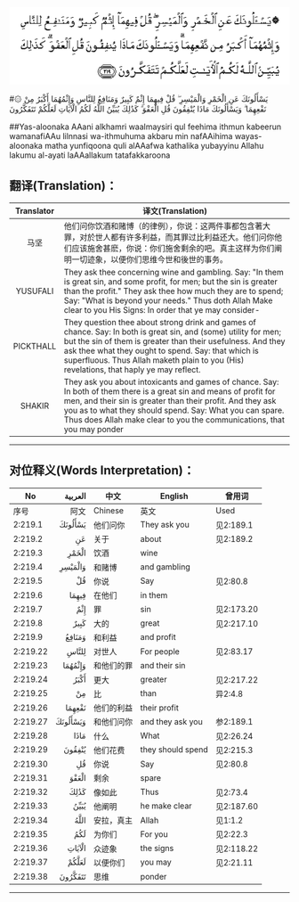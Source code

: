 ![002:219](images/002_219.gif)

#۞ يَسْأَلُونَكَ عَنِ الْخَمْرِ وَالْمَيْسِرِ ۖ قُلْ فِيهِمَا إِثْمٌ كَبِيرٌ وَمَنَافِعُ لِلنَّاسِ وَإِثْمُهُمَا أَكْبَرُ مِنْ نَفْعِهِمَا ۗ وَيَسْأَلُونَكَ مَاذَا يُنْفِقُونَ قُلِ الْعَفْوَ ۗ كَذَٰلِكَ يُبَيِّنُ اللَّهُ لَكُمُ الْآيَاتِ لَعَلَّكُمْ تَتَفَكَّرُونَ 

##Yas-aloonaka AAani alkhamri waalmaysiri qul feehima ithmun kabeerun wamanafiAAu lilnnasi wa-ithmuhuma akbaru min nafAAihima wayas-aloonaka matha yunfiqoona quli alAAafwa kathalika yubayyinu Allahu lakumu al-ayati laAAallakum tatafakkaroona 

## 翻译(Translation)：

| Translator | 译文(Translation)                                            |
| :--------: | ------------------------------------------------------------ |
|    马坚    | 他们问你饮酒和赌博（的律例），你说：这两件事都包含著大罪，对於世人都有许多利益，而其罪过比利益还大。他们问你他们应该施舍甚麽，你说：你们施舍剩余的吧。真主这样为你们阐明一切迹象，以便你们思维今世和後世的事务。 |
|  YUSUFALI  | They ask thee concerning wine and gambling. Say: "In them is great sin, and some profit, for men; but the sin is greater than the profit." They ask thee how much they are to spend; Say: "What is beyond your needs." Thus doth Allah Make clear to you His Signs: In order that ye may consider- |
| PICKTHALL  | They question thee about strong drink and games of chance. Say: In both is great sin, and (some) utility for men; but the sin of them is greater than their usefulness. And they ask thee what they ought to spend. Say: that which is superfluous. Thus Allah maketh plain to you (His) revelations, that haply ye may reflect. |
|   SHAKIR   | They ask you about intoxicants and games of chance. Say: In both of them there is a great sin and means of profit for men, and their sin is greater than their profit. And they ask you as to what they should spend. Say: What you can spare. Thus does Allah make clear to you the communications, that you may ponder |

---

## 对位释义(Words Interpretation)：

| No   | العربية | 中文    | English | 曾用词 |
| ---- | ------: | ------- | ------- | ------ |
| 序号 |    阿文 | Chinese | 英文    | Used   |
| 2:219.1  | يَسْأَلُونَكَ  | 他们问你   | They ask you      | 见2:189.1  |
| 2:219.2  | عَنِ       | 关于       | about             | 见2:189.2  |
| 2:219.3  | الْخَمْرِ    | 饮酒       | wine              |            |
| 2:219.4  | وَالْمَيْسِرِ  | 和赌博     | and gambling      |            |
| 2:219.5  | قُلْ       | 你说       | Say               | 见2:80.8   |
| 2:219.6  | فِيهِمَا    | 在他们     | in them           |            |
| 2:219.7  | إِثْمٌ      | 罪         | sin               | 见2:173.20 |
| 2:219.8  | كَبِيرٌ     | 大的       | great             | 见2:217.10 |
| 2:219.9  | وَمَنَافِعُ   | 和利益     | and profit        |            |
| 2:219.22 | لِلنَّاسِ    | 对世人     | For people        | 见2:83.17  |
| 2:219.23 | وَإِثْمُهُمَا  | 和他们的罪 | and their sin     |            |
| 2:219.24 | أَكْبَرُ     | 更大       | greater           | 见2:217.22 |
| 2:219.25 | مِنْ       | 比         | than              | 异2:4.8    |
| 2:219.26 | نَفْعِهِمَا   | 他们的利益 | their profit      |            |
| 2:219.27 | وَيَسْأَلُونَكَ | 和他们问你 | and they ask you  | 参2:189.1  |
| 2:219.28 | مَاذَا     | 什么       | What              | 见2:26.24  |
| 2:219.29 | يُنْفِقُونَ   | 他们花费   | they should spend | 见2:215.3  |
| 2:219.30 | قُلِ       | 你说       | Say               | 见2:80.8   |
| 2:219.31 | الْعَفْوَ    | 剩余       | spare             |            |
| 2:219.32 | كَذَٰلِكَ     | 像如此     | Thus              | 见2:73.4   |
| 2:219.33 | يُبَيِّنُ     | 他阐明     | he make clear     | 见2:187.60 |
| 2:219.34 | اللَّهُ     | 安拉，真主 | Allah             | 见1:1.2    |
| 2:219.35 | لَكُمُ      | 为你们     | For you           | 见2:22.3   |
| 2:219.36 | الْآيَاتِ   | 众迹象     | the signs         | 见2:118.22 |
| 2:219.37 | لَعَلَّكُمْ    | 以便你们   | you may           | 见2:21.11  |
| 2:219.38 | تَتَفَكَّرُونَ  | 思维       | ponder            |            |

---

